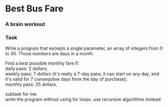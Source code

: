 <h1>Best Bus Fare</h1>
<h3>A brain workout</h3>
<h3>Task</h3>
<p>
Write a program that excepts a single parameter,
an array of integers from 0 to 30. Those numbers are days in a month.
</p>
<p>
Find a best possible monthly fare if:<br>
daily pass: 2 dollars;<br>
weekly pass: 7 dollars (it's really a 7-day pass; it can start on any day,
and it's valid for 7 consequtive days from the day of purchase);<br>
monthly pass: 25 dollars.
</p>
<p>
subtask for me: <br>
write the program without using for loops. use recursive algorithms instead
</p>
